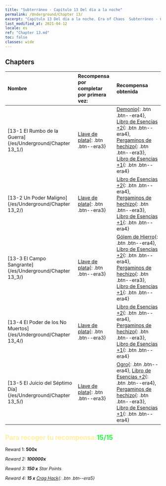 ```yaml
---
title: "Subterráneo - Capítulo 13 Del día a la noche"
permalink: /Underground/Chapter 13/
excerpt: "Capítulo 13 Del día a la noche. Era of Chaos  Subterráneo - Capítulo 13. Del día a la noche"
last_modified_at: 2021-04-12
locale: es
ref: "Chapter 13.md"
toc: false
classes: wide
---
```


## Chapters

  | Nombre |  Recompensa por completar por primera vez: | Recompensa obtenida |
  |:------------|:------------|:------------| 
  | [13-1 El Rumbo de la Guerra](/es/Underground/Chapter 13_1/) | [Llave de plata](/es/Items/con_693/){: .btn .btn--era3} | [Demonio](/es/Items/unt_229/){: .btn .btn--era4}, [Libro de Esencias +2](/es/Items/mat_53/){: .btn .btn--era4}, [Pergaminos de hechizo](/es/Items/con_694/){: .btn .btn--era3}, [Libro de Esencias +1](/es/Items/mat_46/){: .btn .btn--era4} |
  | [13-2 Un Poder Maligno](/es/Underground/Chapter 13_2/) | [Llave de plata](/es/Items/con_693/){: .btn .btn--era3} | [Libro de Esencias +2](/es/Items/mat_53/){: .btn .btn--era4}, [Pergaminos de hechizo](/es/Items/con_694/){: .btn .btn--era3}, [Libro de Esencias +1](/es/Items/mat_46/){: .btn .btn--era4} |
  | [13-3 El Campo Sangrante](/es/Underground/Chapter 13_3/) | [Llave de plata](/es/Items/con_693/){: .btn .btn--era3} | [Gólem de Hierro](/es/Items/unt_237/){: .btn .btn--era4}, [Libro de Esencias +2](/es/Items/mat_53/){: .btn .btn--era4}, [Pergaminos de hechizo](/es/Items/con_694/){: .btn .btn--era3}, [Libro de Esencias +1](/es/Items/mat_46/){: .btn .btn--era4} |
  | [13-4 El Poder de los No Muertos](/es/Underground/Chapter 13_4/) | [Llave de plata](/es/Items/con_693/){: .btn .btn--era3} | [Libro de Esencias +2](/es/Items/mat_53/){: .btn .btn--era4}, [Pergaminos de hechizo](/es/Items/con_694/){: .btn .btn--era3}, [Libro de Esencias +1](/es/Items/mat_46/){: .btn .btn--era4} |
  | [13-5 El Juicio del Séptimo Día](/es/Underground/Chapter 13_5/) | [Llave de plata](/es/Items/con_693/){: .btn .btn--era3} | [Ogro](/es/Items/unt_220/){: .btn .btn--era4}, [Libro de Esencias +2](/es/Items/mat_53/){: .btn .btn--era4}, [Pergaminos de hechizo](/es/Items/con_694/){: .btn .btn--era3}, [Libro de Esencias +1](/es/Items/mat_46/){: .btn .btn--era4} |


## <span style="color: #ffeea0">Para recoger tu recompensa:</span><span style="color: #27f73a">15/15</span>

 Reward 1:  **500x** <i class="fas fa-gem"/>

 Reward 2:  **100000x** <i class="fas fa-coins"/>

 Reward 3: **150 x** Star Points

 Reward 4: **15 x** [Crag Hack](/es/Items/her_375/){: .btn .btn--era5}

